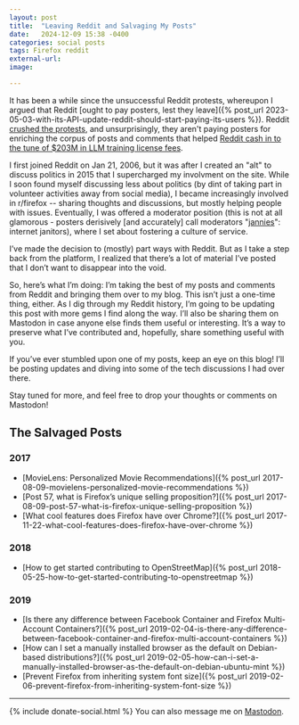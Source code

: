 ```yaml
---
layout: post
title:  "Leaving Reddit and Salvaging My Posts"
date:   2024-12-09 15:38 -0400
categories: social posts
tags: Firefox reddit
external-url: 
image:

---
```


It has been a while since the unsuccessful Reddit protests, whereupon I argued that Reddit [ought to pay posters, lest they leave]({% post_url 2023-05-03-with-its-API-update-reddit-should-start-paying-its-users %}). Reddit [crushed the protests](https://www.theverge.com/23779477/reddit-protest-blackouts-crushed), and unsurprisingly, they aren't paying posters for enriching the corpus of posts and comments that helped [Reddit cash in to the tune of $203M in LLM training license fees](https://arstechnica.com/ai/2024/02/reddit-has-already-booked-203m-in-revenue-licensing-data-for-ai-training/).

I first joined Reddit on Jan 21, 2006, but it was after I created an "alt" to discuss politics in 2015 that I supercharged my involvment on the site. While I soon found myself discussing less about politics (by dint of taking part in volunteer activities away from social media), I became increasingly involved in r/firefox -- sharing thoughts and discussions, but mostly helping people with issues. Eventually, I was offered a moderator position (this is not at all glamorous - posters derisively [and accurately] call moderators "[jannies](https://www.urbandictionary.com/define.php?term=Jannie)": internet janitors), where I set about fostering a culture of service.

I’ve made the decision to (mostly) part ways with Reddit. But as I take a step back from the platform, I realized that there’s a lot of material I’ve posted that I don’t want to disappear into the void.

So, here’s what I’m doing: I’m taking the best of my posts and comments from Reddit and bringing them over to my blog. This isn’t just a one-time thing, either. As I dig through my Reddit history, I’m going to be updating this post with more gems I find along the way. I’ll also be sharing them on Mastodon in case anyone else finds them useful or interesting. It’s a way to preserve what I’ve contributed and, hopefully, share something useful with you.       

If you’ve ever stumbled upon one of my posts, keep an eye on this blog! I’ll be posting updates and diving into some of the tech discussions I had over there.

Stay tuned for more, and feel free to drop your thoughts or comments on Mastodon!

## The Salvaged Posts

### 2017

* [MovieLens: Personalized Movie Recommendations]({% post_url 2017-08-09-movielens-personalized-movie-recommendations %})
* [Post 57, what is Firefox&rsquo;s unique selling proposition?]({% post_url 2017-08-09-post-57-what-is-firefox-unique-selling-proposition %})
* [What cool features does Firefox have over Chrome?]({% post_url 2017-11-22-what-cool-features-does-firefox-have-over-chrome %})

### 2018

* [How to get started contributing to OpenStreetMap]({% post_url 2018-05-25-how-to-get-started-contributing-to-openstreetmap %})

### 2019

* [Is there any difference between Facebook Container and Firefox Multi-Account Containers?]({% post_url 2019-02-04-is-there-any-difference-between-facebook-container-and-firefox-multi-account-containers %})
* [How can I set a manually installed browser as the default on Debian-based distributions?]({% post_url 2019-02-05-how-can-i-set-a-manually-installed-browser-as-the-default-on-debian-ubuntu-mint %})
* [Prevent Firefox from inheriting system font size]({% post_url 2019-02-06-prevent-firefox-from-inheriting-system-font-size %})

---

{% include donate-social.html %} You can also message me on [Mastodon](https://mastodon.social/@yoasif).